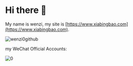 # Hi there 👋

My name is wenzi, my site is [https://www.xiabingbao.com](https://www.xiabingbao.com).

![wenzi0github](https://github-readme-stats.vercel.app/api?username=wenzi0github&show_icons=true&icon_color=805AD5&text_color=718096&bg_color=ffffff&hide_title=true)

my WeChat Official Accounts:

![0](https://user-images.githubusercontent.com/8475373/112470919-351b4800-8da6-11eb-89d6-5bd830609f98.png)
